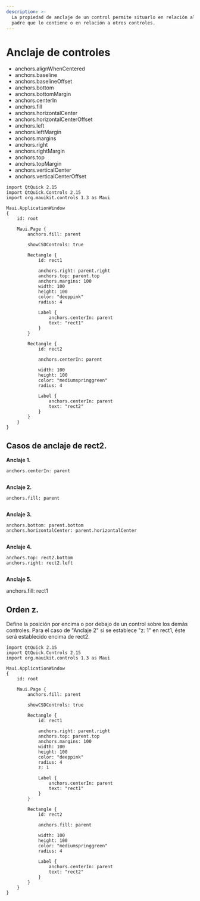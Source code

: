```yaml
---
description: >-
  La propiedad de anclaje de un control permite situarlo en relación al control
  padre que lo contiene o en relación a otros controles.
---
```


# Anclaje de controles

* anchors.alignWhenCentered
* anchors.baseline
* anchors.baselineOffset
* anchors.bottom
* anchors.bottomMargin
* anchors.centerIn
* anchors.fill
* anchors.horizontalCenter
* anchors.horizontalCenterOffset
* anchors.left
* anchors.leftMargin
* anchors.margins
* anchors.right
* anchors.rightMargin
* anchors.top
* anchors.topMargin
* anchors.verticalCenter
* anchors.verticalCenterOffset

```
import QtQuick 2.15
import QtQuick.Controls 2.15
import org.mauikit.controls 1.3 as Maui

Maui.ApplicationWindow
{
    id: root

    Maui.Page {
        anchors.fill: parent

        showCSDControls: true

        Rectangle {
            id: rect1

            anchors.right: parent.right
            anchors.top: parent.top
            anchors.margins: 100
            width: 100
            height: 100
            color: "deeppink"
            radius: 4

            Label {
                anchors.centerIn: parent
                text: "rect1"
            }
        }

        Rectangle {
            id: rect2

            anchors.centerIn: parent

            width: 100
            height: 100
            color: "mediumspringgreen"
            radius: 4

            Label {
                anchors.centerIn: parent
                text: "rect2"
            }
        }
    }
}
```

## Casos de anclaje de rect2.

**Anclaje 1.**

```
anchors.centerIn: parent
```

<figure><img src="../../.gitbook/assets/Util-Anclaje-01.jpg" alt=""><figcaption></figcaption></figure>

**Anclaje 2.**

```
anchors.fill: parent
```

<figure><img src="../../.gitbook/assets/Util-Anclaje-02.jpg" alt=""><figcaption></figcaption></figure>

**Anclaje 3.**

```
anchors.bottom: parent.bottom
anchors.horizontalCenter: parent.horizontalCenter
```

<figure><img src="../../.gitbook/assets/Util-Anclaje-03.jpg" alt=""><figcaption></figcaption></figure>

**Anclaje 4.**

```
anchors.top: rect2.bottom
anchors.right: rect2.left
```

<figure><img src="../../.gitbook/assets/Util-Anclaje-04.jpg" alt=""><figcaption></figcaption></figure>

**Anclaje 5.**

anchors.fill: rect1

## Orden z.

Define la posición por encima o por debajo de un control sobre los demás controles. Para el caso de "Anclaje 2" si se establece "z: 1" en rect1, éste será establecido encima de rect2.

```
import QtQuick 2.15
import QtQuick.Controls 2.15
import org.mauikit.controls 1.3 as Maui

Maui.ApplicationWindow
{
    id: root

    Maui.Page {
        anchors.fill: parent

        showCSDControls: true

        Rectangle {
            id: rect1

            anchors.right: parent.right
            anchors.top: parent.top
            anchors.margins: 100
            width: 100
            height: 100
            color: "deeppink"
            radius: 4
            z: 1

            Label {
                anchors.centerIn: parent
                text: "rect1"
            }
        }

        Rectangle {
            id: rect2

            anchors.fill: parent

            width: 100
            height: 100
            color: "mediumspringgreen"
            radius: 4

            Label {
                anchors.centerIn: parent
                text: "rect2"
            }
        }
    }
}
```

<figure><img src="../../.gitbook/assets/Util-Anclaje-02-z1.jpg" alt=""><figcaption></figcaption></figure>
